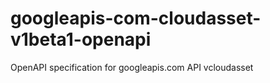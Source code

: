 # googleapis-com-cloudasset-v1beta1-openapi
OpenAPI specification for googleapis.com API vcloudasset
